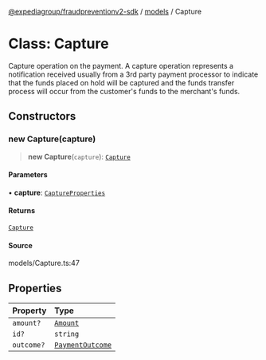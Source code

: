 [@expediagroup/fraudpreventionv2-sdk](../../index.md) / [models](../index.md) / Capture

# Class: Capture

Capture operation on the payment. A capture operation represents a notification received usually from a 3rd party payment processor to indicate that the funds placed on hold will be captured and the funds transfer process will occur from the customer\'s funds to the merchant\'s funds.

## Constructors

### new Capture(capture)

> **new Capture**(`capture`): [`Capture`](Capture.md)

#### Parameters

• **capture**: [`CaptureProperties`](../interfaces/CaptureProperties.md)

#### Returns

[`Capture`](Capture.md)

#### Source

models/Capture.ts:47

## Properties

| Property | Type |
| :------ | :------ |
| `amount?` | [`Amount`](Amount.md) |
| `id?` | `string` |
| `outcome?` | [`PaymentOutcome`](PaymentOutcome.md) |
